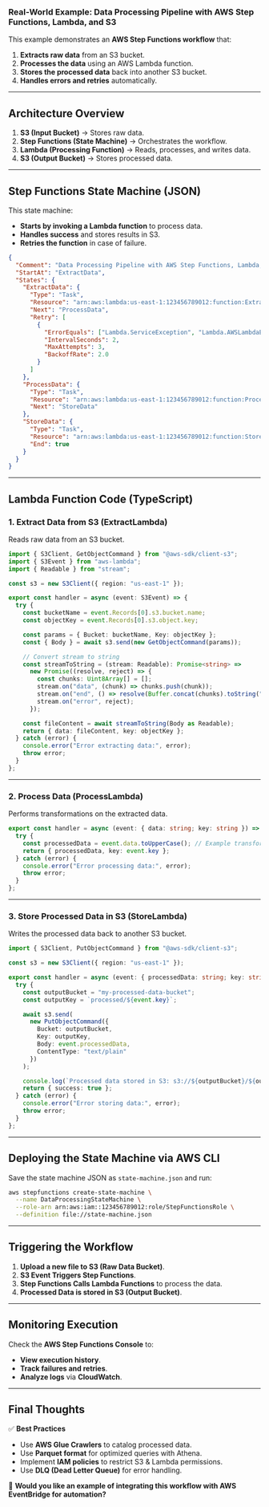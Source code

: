 ### **Real-World Example: Data Processing Pipeline with AWS Step Functions, Lambda, and S3**
This example demonstrates an **AWS Step Functions workflow** that:
1. **Extracts raw data** from an S3 bucket.
2. **Processes the data** using an AWS Lambda function.
3. **Stores the processed data** back into another S3 bucket.
4. **Handles errors and retries** automatically.

---

## **Architecture Overview**
1. **S3 (Input Bucket)** → Stores raw data.
2. **Step Functions (State Machine)** → Orchestrates the workflow.
3. **Lambda (Processing Function)** → Reads, processes, and writes data.
4. **S3 (Output Bucket)** → Stores processed data.

---

## **Step Functions State Machine (JSON)**
This state machine:
- **Starts by invoking a Lambda function** to process data.
- **Handles success** and stores results in S3.
- **Retries the function** in case of failure.

```json
{
  "Comment": "Data Processing Pipeline with AWS Step Functions, Lambda, and S3",
  "StartAt": "ExtractData",
  "States": {
    "ExtractData": {
      "Type": "Task",
      "Resource": "arn:aws:lambda:us-east-1:123456789012:function:ExtractLambda",
      "Next": "ProcessData",
      "Retry": [
        {
          "ErrorEquals": ["Lambda.ServiceException", "Lambda.AWSLambdaException"],
          "IntervalSeconds": 2,
          "MaxAttempts": 3,
          "BackoffRate": 2.0
        }
      ]
    },
    "ProcessData": {
      "Type": "Task",
      "Resource": "arn:aws:lambda:us-east-1:123456789012:function:ProcessLambda",
      "Next": "StoreData"
    },
    "StoreData": {
      "Type": "Task",
      "Resource": "arn:aws:lambda:us-east-1:123456789012:function:StoreLambda",
      "End": true
    }
  }
}
```

---

## **Lambda Function Code (TypeScript)**
### **1. Extract Data from S3 (ExtractLambda)**
Reads raw data from an S3 bucket.

```typescript
import { S3Client, GetObjectCommand } from "@aws-sdk/client-s3";
import { S3Event } from "aws-lambda";
import { Readable } from "stream";

const s3 = new S3Client({ region: "us-east-1" });

export const handler = async (event: S3Event) => {
  try {
    const bucketName = event.Records[0].s3.bucket.name;
    const objectKey = event.Records[0].s3.object.key;

    const params = { Bucket: bucketName, Key: objectKey };
    const { Body } = await s3.send(new GetObjectCommand(params));

    // Convert stream to string
    const streamToString = (stream: Readable): Promise<string> =>
      new Promise((resolve, reject) => {
        const chunks: Uint8Array[] = [];
        stream.on("data", (chunk) => chunks.push(chunk));
        stream.on("end", () => resolve(Buffer.concat(chunks).toString("utf-8")));
        stream.on("error", reject);
      });

    const fileContent = await streamToString(Body as Readable);
    return { data: fileContent, key: objectKey };
  } catch (error) {
    console.error("Error extracting data:", error);
    throw error;
  }
};
```

---

### **2. Process Data (ProcessLambda)**
Performs transformations on the extracted data.

```typescript
export const handler = async (event: { data: string; key: string }) => {
  try {
    const processedData = event.data.toUpperCase(); // Example transformation
    return { processedData, key: event.key };
  } catch (error) {
    console.error("Error processing data:", error);
    throw error;
  }
};
```

---

### **3. Store Processed Data in S3 (StoreLambda)**
Writes the processed data back to another S3 bucket.

```typescript
import { S3Client, PutObjectCommand } from "@aws-sdk/client-s3";

const s3 = new S3Client({ region: "us-east-1" });

export const handler = async (event: { processedData: string; key: string }) => {
  try {
    const outputBucket = "my-processed-data-bucket";
    const outputKey = `processed/${event.key}`;

    await s3.send(
      new PutObjectCommand({
        Bucket: outputBucket,
        Key: outputKey,
        Body: event.processedData,
        ContentType: "text/plain"
      })
    );

    console.log(`Processed data stored in S3: s3://${outputBucket}/${outputKey}`);
    return { success: true };
  } catch (error) {
    console.error("Error storing data:", error);
    throw error;
  }
};
```

---

## **Deploying the State Machine via AWS CLI**
Save the state machine JSON as `state-machine.json` and run:

```sh
aws stepfunctions create-state-machine \
  --name DataProcessingStateMachine \
  --role-arn arn:aws:iam::123456789012:role/StepFunctionsRole \
  --definition file://state-machine.json
```

---

## **Triggering the Workflow**
1. **Upload a new file to S3 (Raw Data Bucket)**.
2. **S3 Event Triggers Step Functions**.
3. **Step Functions Calls Lambda Functions** to process the data.
4. **Processed Data is stored in S3 (Output Bucket)**.

---

## **Monitoring Execution**
Check the **AWS Step Functions Console** to:
- **View execution history**.
- **Track failures and retries**.
- **Analyze logs** via **CloudWatch**.

---

## **Final Thoughts**
✅ **Best Practices**
- Use **AWS Glue Crawlers** to catalog processed data.
- Use **Parquet format** for optimized queries with Athena.
- Implement **IAM policies** to restrict S3 & Lambda permissions.
- Use **DLQ (Dead Letter Queue)** for error handling.

🚀 **Would you like an example of integrating this workflow with AWS EventBridge for automation?**